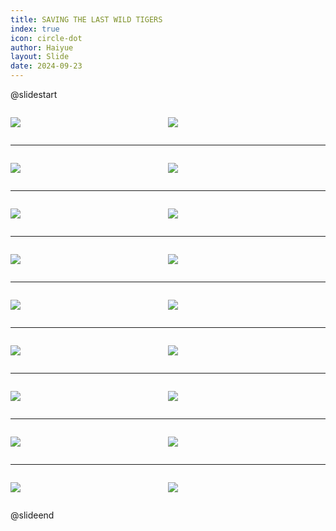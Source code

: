 ```yaml
---
title: SAVING THE LAST WILD TIGERS
index: true
icon: circle-dot
author: Haiyue
layout: Slide
date: 2024-09-23
---
```

 
@slidestart

<div style="display:flex">
<div style="flex:1">

![](https://raw.githubusercontent.com/yclord/reading/refs/heads/master/english/Level-O/SAVING%20THE%20LAST%20WILD%20TIGERS/001.webp)
</div>
<div style="flex:1">

![](https://raw.githubusercontent.com/yclord/reading/refs/heads/master/english/Level-O/SAVING%20THE%20LAST%20WILD%20TIGERS/002.webp)
</div>
</div>

---

<div style="display:flex">
<div style="flex:1">

![](https://raw.githubusercontent.com/yclord/reading/refs/heads/master/english/Level-O/SAVING%20THE%20LAST%20WILD%20TIGERS/003.webp)
</div>
<div style="flex:1">

![](https://raw.githubusercontent.com/yclord/reading/refs/heads/master/english/Level-O/SAVING%20THE%20LAST%20WILD%20TIGERS/004.webp)
</div>
</div>

---

<div style="display:flex">
<div style="flex:1">

![](https://raw.githubusercontent.com/yclord/reading/refs/heads/master/english/Level-O/SAVING%20THE%20LAST%20WILD%20TIGERS/005.webp)
</div>
<div style="flex:1">

![](https://raw.githubusercontent.com/yclord/reading/refs/heads/master/english/Level-O/SAVING%20THE%20LAST%20WILD%20TIGERS/006.webp)
</div>
</div>

---

<div style="display:flex">
<div style="flex:1">

![](https://raw.githubusercontent.com/yclord/reading/refs/heads/master/english/Level-O/SAVING%20THE%20LAST%20WILD%20TIGERS/007.webp)
</div>
<div style="flex:1">

![](https://raw.githubusercontent.com/yclord/reading/refs/heads/master/english/Level-O/SAVING%20THE%20LAST%20WILD%20TIGERS/008.webp)
</div>
</div>

---

<div style="display:flex">
<div style="flex:1">

![](https://raw.githubusercontent.com/yclord/reading/refs/heads/master/english/Level-O/SAVING%20THE%20LAST%20WILD%20TIGERS/009.webp)
</div>
<div style="flex:1">

![](https://raw.githubusercontent.com/yclord/reading/refs/heads/master/english/Level-O/SAVING%20THE%20LAST%20WILD%20TIGERS/010.webp)
</div>
</div>

---

<div style="display:flex">
<div style="flex:1">

![](https://raw.githubusercontent.com/yclord/reading/refs/heads/master/english/Level-O/SAVING%20THE%20LAST%20WILD%20TIGERS/011.webp)
</div>
<div style="flex:1">

![](https://raw.githubusercontent.com/yclord/reading/refs/heads/master/english/Level-O/SAVING%20THE%20LAST%20WILD%20TIGERS/012.webp)
</div>
</div>

---

<div style="display:flex">
<div style="flex:1">

![](https://raw.githubusercontent.com/yclord/reading/refs/heads/master/english/Level-O/SAVING%20THE%20LAST%20WILD%20TIGERS/013.webp)
</div>
<div style="flex:1">

![](https://raw.githubusercontent.com/yclord/reading/refs/heads/master/english/Level-O/SAVING%20THE%20LAST%20WILD%20TIGERS/014.webp)
</div>
</div>

---

<div style="display:flex">
<div style="flex:1">

![](https://raw.githubusercontent.com/yclord/reading/refs/heads/master/english/Level-O/SAVING%20THE%20LAST%20WILD%20TIGERS/015.webp)
</div>
<div style="flex:1">

![](https://raw.githubusercontent.com/yclord/reading/refs/heads/master/english/Level-O/SAVING%20THE%20LAST%20WILD%20TIGERS/016.webp)
</div>
</div>

---

<div style="display:flex">
<div style="flex:1">

![](https://raw.githubusercontent.com/yclord/reading/refs/heads/master/english/Level-O/SAVING%20THE%20LAST%20WILD%20TIGERS/017.webp)
</div>
<div style="flex:1">

![](https://raw.githubusercontent.com/yclord/reading/refs/heads/master/english/Level-O/SAVING%20THE%20LAST%20WILD%20TIGERS/018.webp)
</div>
</div>

@slideend